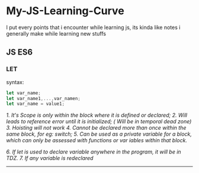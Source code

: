 # My-JS-Learning-Curve
I put every points that i encounter while learning js, its kinda like notes i generally make while learning new stuffs


## JS ES6

### LET

syntax: 
  ```javascript
  let var_name;
  let var_name1,...,var_namen;
  let var_name = value1;
  
  ```
  
	
*1. It's Scope is only within the block where it is defined or declared;*
*2. Will leads to reference error until it is initialized; ( Will be in temporal dead zone)*
*3. Hoisting will not work*
*4. Cannot be declared more than once within the same block, for eg: switch;*
*5. Can be used as a private variable for a block, which can only be assessed with functions or var
   iables within that block.*

*6. If let is used to declare variable anywhere in the program, it will be in TDZ.*
*7. If any variable is redeclared*

___
